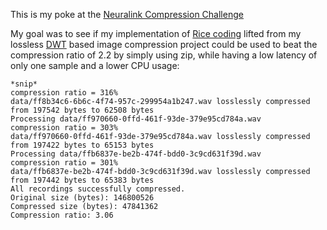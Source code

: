 This is my poke at the [Neuralink Compression Challenge](https://content.neuralink.com/compression-challenge/README.html)

My goal was to see if my implementation of [Rice coding](https://en.wikipedia.org/wiki/Golomb_coding#Rice_coding) lifted from my lossless [DWT](https://github.com/xdsopl/dwt) based image compression project could be used to beat the compression ratio of 2.2 by simply using zip, while having a low latency of only one sample and a lower CPU usage:

```
*snip*
compression ratio = 316%
data/ff8b34c6-6b6c-4f74-957c-299954a1b247.wav losslessly compressed from 197542 bytes to 62508 bytes
Processing data/ff970660-0ffd-461f-93de-379e95cd784a.wav
compression ratio = 303%
data/ff970660-0ffd-461f-93de-379e95cd784a.wav losslessly compressed from 197422 bytes to 65153 bytes
Processing data/ffb6837e-be2b-474f-bdd0-3c9cd631f39d.wav
compression ratio = 301%
data/ffb6837e-be2b-474f-bdd0-3c9cd631f39d.wav losslessly compressed from 197442 bytes to 65383 bytes
All recordings successfully compressed.
Original size (bytes): 146800526
Compressed size (bytes): 47841362
Compression ratio: 3.06
```